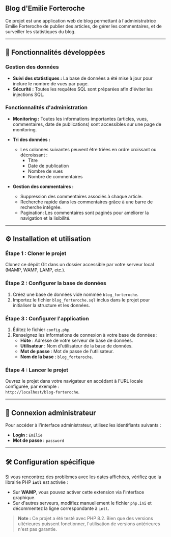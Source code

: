 ## Blog d'Emilie Forteroche

Ce projet est une application web de blog permettant à l'administratrice Emilie Forteroche de publier des articles, de gérer les commentaires, et de surveiller les statistiques du blog.

---

## 🚀 Fonctionnalités développées

### Gestion des données
- **Suivi des statistiques :** La base de données a été mise à jour pour inclure le nombre de vues par page.
- **Sécurité :** Toutes les requêtes SQL sont préparées afin d'éviter les injections SQL.

### Fonctionnalités d'administration

- **Monitoring :** Toutes les informations importantes (articles, vues, commentaires, date de publications) sont accessibles sur une page de monitoring.

- **Tri des données :**
  - Les colonnes suivantes peuvent être triées en ordre croissant ou décroissant :
    - Titre
    - Date de publication
    - Nombre de vues
    - Nombre de commentaires

- **Gestion des commentaires :**
  - Suppression des commentaires associés à chaque article.
  - Recherche rapide dans les commentaires grâce à une barre de recherche intégrée.
  - Pagination: Les commentaires sont paginés pour améliorer la navigation et la lisibilité.

---


## ⚙️ Installation et utilisation

### Étape 1 : Cloner le projet
Clonez ce dépôt Git dans un dossier accessible par votre serveur local (MAMP, WAMP, LAMP, etc.).

### Étape 2 : Configurer la base de données
1. Créez une base de données vide nommée `blog_forteroche`.
2. Importez le fichier `blog_forteroche.sql` inclus dans le projet pour initialiser la structure et les données.

### Étape 3 : Configurer l'application
1. Éditez le fichier `config.php`.
2. Renseignez les informations de connexion à votre base de données :
   - **Hôte** : Adresse de votre serveur de base de données.
   - **Utilisateur** : Nom d'utilisateur de la base de données.
   - **Mot de passe** : Mot de passe de l'utilisateur.
   - **Nom de la base** : `blog_forteroche`.

### Étape 4 : Lancer le projet
Ouvrez le projet dans votre navigateur en accédant à l'URL locale configurée, par exemple :  
`http://localhost/blog-forteroche`.

---

## 🔐 Connexion administrateur

Pour accéder à l'interface administrateur, utilisez les identifiants suivants :  
- **Login :** `Emilie`  
- **Mot de passe :** `password`

---

## 🛠 Configuration spécifique

Si vous rencontrez des problèmes avec les dates affichées, vérifiez que la librairie PHP **`intl`** est activée :  
- Sur **WAMP**, vous pouvez activer cette extension via l'interface graphique.  
- Sur d'autres serveurs, modifiez manuellement le fichier `php.ini` et décommentez la ligne correspondante à `intl`.  

> **Note :** Ce projet a été testé avec PHP 8.2. Bien que des versions ultérieures puissent fonctionner, l'utilisation de versions antérieures n'est pas garantie.
